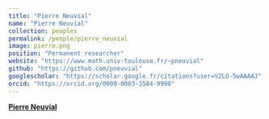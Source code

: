 ```yaml
---
title: "Pierre Neuvial"
name: "Pierre Neuvial"
collection: peoples
permalink: /people/pierre_neuvial
image: pierre.png
position: "Permanent researcher"
website: "https://www.math.univ-toulouse.fr/~pneuvial"
github: "https://github.com/pneuvial"
googlescholar: "https://scholar.google.fr/citations?user=V2LO-5wAAAAJ"
orcid: "https://orcid.org/0000-0003-3584-9998"
---
```


**[Pierre Neuvial](https://www.math.univ-toulouse.fr/~pneuvial)**
